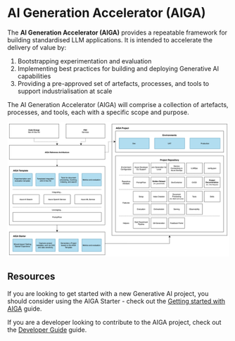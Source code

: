 # AI Generation Accelerator (AIGA)

The **AI Generation Accelerator (AIGA)** provides a repeatable framework for building standardised LLM applications. It is intended to accelerate the delivery of value by:

1. Bootstrapping experimentation and evaluation
1. Implementing best practices for building and deploying Generative AI capabilities
1. Providing a pre-approved set of artefacts, processes, and tools to support industrialisation at scale

The AI Generation Accelerator (AIGA) will comprise a collection of artefacts, processes, and tools, each with a specific scope and purpose.

![AI Generation Accelerator (AIGA)](./assets/AIGA.svg)

## Resources

If you are looking to get started with a new Generative AI project, you should consider using the AIGA Starter - check out the [Getting started with AIGA](./setup-guide.md) guide.

If you are a developer looking to contribute to the AIGA project, check out the [Developer Guide](./developer-guide.md) guide.
